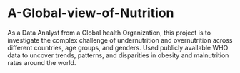 # A-Global-view-of-Nutrition
As a Data Analyst from a Global health Organization, this project is to investigate the complex challenge of undernutrition and overnutrition across different countries, age groups, and genders. Used publicly available WHO data to uncover trends, patterns, and disparities in obesity and malnutrition rates around the world.
